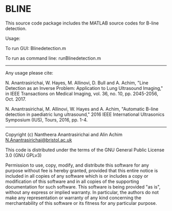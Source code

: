 # BLINE

This source code package includes the MATLAB source codes for B-line detection. 

Usage:

To run GUI: Blinedetection.m

To run as command line: runBlinedetection.m

-----------------------------------------------------------------------
Any usage please cite:

N. Anantrasirichai, W. Hayes, M. Allinovi, D. Bull and A. Achim, "Line Detection as an Inverse Problem: Application to Lung Ultrasound Imaging," in IEEE Transactions on Medical Imaging, vol. 36, no. 10, pp. 2045-2056, Oct. 2017.

N. Anantrasirichai, M. Allinovi, W. Hayes and A. Achim, "Automatic B-line detection in paediatric lung ultrasound," 2016 IEEE International Ultrasonics Symposium (IUS), Tours, 2016, pp. 1-4.

-----------------------------------------------------------------------
Copyright (c) Nantheera Anantrasirichai and Alin Achim
N.Anantrasirichai@bristol.ac.uk

This code is distributed under the terms of the GNU General Public License 3.0 (GNU GPLv3)

Permission to use, copy, modify, and distribute this software for any purpose without fee is hereby granted, provided that this entire notice is included in all copies of any software which is or includes a copy or modification of this software and in all copies of the supporting documentation for such software. This software is being provided "as is", without any express or implied warranty.  In particular, the authors do not make any representation or warranty of any kind concerning the merchantability of this software or its fitness for any particular purpose. 


